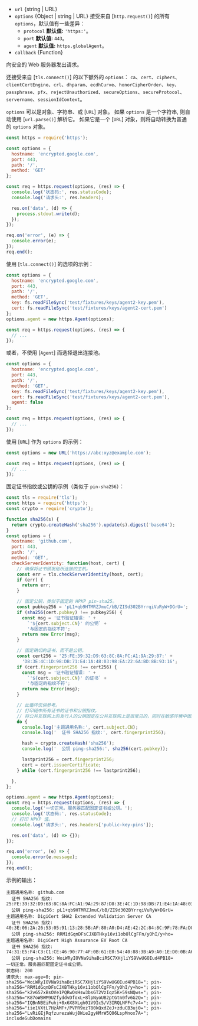 <!-- YAML
added: v0.3.6
changes:
  - version: v10.9.0
    pr-url: https://github.com/nodejs/node/pull/21616
    description: The `url` parameter can now be passed along with a separate
                 `options` object.
  - version: v9.3.0
    pr-url: https://github.com/nodejs/node/pull/14903
    description: The `options` parameter can now include `clientCertEngine`.
  - version: v7.5.0
    pr-url: https://github.com/nodejs/node/pull/10638
    description: The `options` parameter can be a WHATWG `URL` object.
-->
* `url` {string | URL}
* `options` {Object | string | URL} 接受来自 [`http.request()`] 的所有 `options`，默认值有一些差异：
  - `protocol` **默认值:** `'https:'`。
  - `port` **默认值:** `443`。
  - `agent` **默认值:** `https.globalAgent`。
* `callback` {Function}

向安全的 Web 服务器发出请求。

还接受来自 [`tls.connect()`] 的以下额外的 `options`：
`ca`、`cert`、`ciphers`、`clientCertEngine`、`crl`、`dhparam`、`ecdhCurve`、`honorCipherOrder`、`key`、`passphrase`、`pfx`、`rejectUnauthorized`、`secureOptions`、`secureProtocol`、`servername`、`sessionIdContext`。

`options` 可以是对象、字符串、或 [`URL`] 对象。
如果 `options` 是一个字符串, 则自动使用 [`url.parse()`] 解析它。
如果它是一个 [`URL`] 对象，则将自动转换为普通的 `options` 对象。

```js
const https = require('https');

const options = {
  hostname: 'encrypted.google.com',
  port: 443,
  path: '/',
  method: 'GET'
};

const req = https.request(options, (res) => {
  console.log('状态码:', res.statusCode);
  console.log('请求头:', res.headers);

  res.on('data', (d) => {
    process.stdout.write(d);
  });
});

req.on('error', (e) => {
  console.error(e);
});
req.end();
```

使用 [`tls.connect()`] 的选项的示例：

```js
const options = {
  hostname: 'encrypted.google.com',
  port: 443,
  path: '/',
  method: 'GET',
  key: fs.readFileSync('test/fixtures/keys/agent2-key.pem'),
  cert: fs.readFileSync('test/fixtures/keys/agent2-cert.pem')
};
options.agent = new https.Agent(options);

const req = https.request(options, (res) => {
  // ...
});
```

或者，不使用 [`Agent`] 而选择退出连接池。

```js
const options = {
  hostname: 'encrypted.google.com',
  port: 443,
  path: '/',
  method: 'GET',
  key: fs.readFileSync('test/fixtures/keys/agent2-key.pem'),
  cert: fs.readFileSync('test/fixtures/keys/agent2-cert.pem'),
  agent: false
};

const req = https.request(options, (res) => {
  // ...
});
```

使用 [`URL`] 作为 `options` 的示例：

```js
const options = new URL('https://abc:xyz@example.com');

const req = https.request(options, (res) => {
  // ...
});
```

固定证书指纹或公钥的示例（类似于 `pin-sha256`）：

```js
const tls = require('tls');
const https = require('https');
const crypto = require('crypto');

function sha256(s) {
  return crypto.createHash('sha256').update(s).digest('base64');
}
const options = {
  hostname: 'github.com',
  port: 443,
  path: '/',
  method: 'GET',
  checkServerIdentity: function(host, cert) {
    // 确保将证书颁发给所连接的主机。
    const err = tls.checkServerIdentity(host, cert);
    if (err) {
      return err;
    }

    // 固定公钥，类似于固定的 HPKP pin-sha25。
    const pubkey256 = 'pL1+qb9HTMRZJmuC/bB/ZI9d302BYrrqiVuRyW+DGrU=';
    if (sha256(cert.pubkey) !== pubkey256) {
      const msg = '证书验证错误: ' +
        `'${cert.subject.CN}' 的公钥` +
        '与固定的指纹不符';
      return new Error(msg);
    }

    // 固定确切的证书，而不是公钥。
    const cert256 = '25:FE:39:32:D9:63:8C:8A:FC:A1:9A:29:87:' +
      'D8:3E:4C:1D:98:DB:71:E4:1A:48:03:98:EA:22:6A:BD:8B:93:16';
    if (cert.fingerprint256 !== cert256) {
      const msg = '证书验证错误: ' +
        `'${cert.subject.CN}' 的证书` +
        '与固定的指纹不符';
      return new Error(msg);
    }

    // 此循环仅供参考。
    // 打印链中所有证书的证书和公钥指纹。 
    // 将公共互联网上的发行人的公钥固定在公共互联网上是很常见的，同时在敏感环境中固定服务的公钥。
    do {
      console.log('主题通用名称:', cert.subject.CN);
      console.log('  证书 SHA256 指纹:', cert.fingerprint256);

      hash = crypto.createHash('sha256');
      console.log('  公钥 ping-sha256:', sha256(cert.pubkey));

      lastprint256 = cert.fingerprint256;
      cert = cert.issuerCertificate;
    } while (cert.fingerprint256 !== lastprint256);

  },
};

options.agent = new https.Agent(options);
const req = https.request(options, (res) => {
  console.log('一切正常。服务器匹配固定证书或公钥。');
  console.log('状态码:', res.statusCode);
  // 打印 HPKP 值。
  console.log('请求头:', res.headers['public-key-pins']);

  res.on('data', (d) => {});
});

req.on('error', (e) => {
  console.error(e.message);
});
req.end();
```

示例的输出：

```text
主题通用名称: github.com
  证书 SHA256 指纹: 25:FE:39:32:D9:63:8C:8A:FC:A1:9A:29:87:D8:3E:4C:1D:98:DB:71:E4:1A:48:03:98:EA:22:6A:BD:8B:93:16
  公钥 ping-sha256: pL1+qb9HTMRZJmuC/bB/ZI9d302BYrrqiVuRyW+DGrU=
主题通用名称: DigiCert SHA2 Extended Validation Server CA
  证书 SHA256 指纹: 40:3E:06:2A:26:53:05:91:13:28:5B:AF:80:A0:D4:AE:42:2C:84:8C:9F:78:FA:D0:1F:C9:4B:C5:B8:7F:EF:1A
  公钥 ping-sha256: RRM1dGqnDFsCJXBTHky16vi1obOlCgFFn/yOhI/y+ho=
主题通用名称: DigiCert High Assurance EV Root CA
  证书 SHA256 指纹: 74:31:E5:F4:C3:C1:CE:46:90:77:4F:0B:61:E0:54:40:88:3B:A9:A0:1E:D0:0B:A6:AB:D7:80:6E:D3:B1:18:CF
  公钥 ping-sha256: WoiWRyIOVNa9ihaBciRSC7XHjliYS9VwUGOIud4PB18=
一切正常。服务器匹配固定证书或公钥。
状态码: 200
请求头: max-age=0; pin-sha256="WoiWRyIOVNa9ihaBciRSC7XHjliYS9VwUGOIud4PB18="; pin-sha256="RRM1dGqnDFsCJXBTHky16vi1obOlCgFFn/yOhI/y+ho="; pin-sha256="k2v657xBsOVe1PQRwOsHsw3bsGT2VzIqz5K+59sNQws="; pin-sha256="K87oWBWM9UZfyddvDfoxL+8lpNyoUB2ptGtn0fv6G2Q="; pin-sha256="IQBnNBEiFuhj+8x6X8XLgh01V9Ic5/V3IRQLNFFc7v4="; pin-sha256="iie1VXtL7HzAMF+/PVPR9xzT80kQxdZeJ+zduCB3uj0="; pin-sha256="LvRiGEjRqfzurezaWuj8Wie2gyHMrW5Q06LspMnox7A="; includeSubDomains
```


